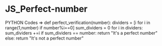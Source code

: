 # JS_Perfect-number
PYTHON Codes  =>
def perfect_verification(number):
    dividers = [i for i in range(1,number) if number%i==0]
    sum_dividers = 0
    for i in dividers:
        sum_dividers +=i
    if sum_dividers == number: return "It's a perfect number"
    else: return "It's not a perfect number"